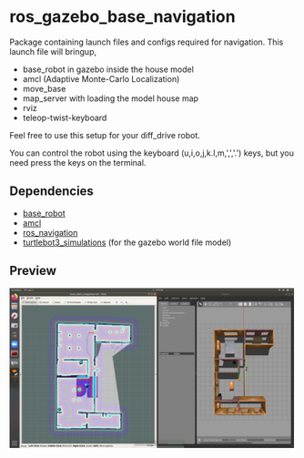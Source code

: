 # ros_gazebo_base_navigation
Package containing launch files and configs required for navigation. 
This launch file will bringup,
 - base_robot in gazebo inside the house model
 - amcl (Adaptive Monte-Carlo Localization)
 - move_base
 - map_server with loading the model house map
 - rviz
 - teleop-twist-keyboard 

Feel free to use this setup for your diff_drive robot. 
 
You can control the robot using the keyboard (u,i,o,j,k.l,m,',','.') keys, but you need press the keys on the terminal.

## Dependencies

 - [base_robot](https://github.com/IsuruKalhara/ros_gazebo_base_model)
 - [amcl](http://wiki.ros.org/amcl)
 - [ros_navigation](http://wiki.ros.org/navigation)
 - [turtlebot3_simulations](https://github.com/ROBOTIS-GIT/turtlebot3_simulations) (for the gazebo world file model)

## Preview

<img src="images/view.png" width="500"/>
